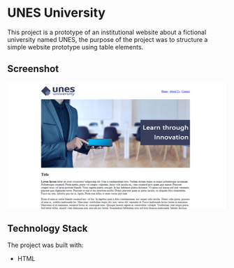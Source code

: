# UNES University

This project is a prototype of an institutional website about a fictional university named UNES, the purpose of the project was to structure a simple website prototype using table elements.

## Screenshot 

![Screenshot](Screenshot.png)

## Technology Stack

The project was built with:

+ HTML
